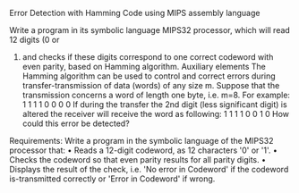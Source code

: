 Error Detection with 
Hamming Code using 
MIPS assembly language

Write a program in its symbolic language
MIPS32 processor, which will read 12 digits (0 or
1) and checks if these digits correspond to one
correct codeword with even parity, based on
Hamming algorithm.
Auxiliary elements
The Hamming algorithm can be used to control and correct errors during
transfer-transmission of data (words) of any size m.
Suppose that the transmission concerns a word of length one byte, i.e. m=8. For example:
1 1 1 1 0 0 0 0
If during the transfer the 2nd digit (less significant digit) is altered the receiver will receive the word as
following:
1 1 1 1 0 0 1 0
How could this error be detected?

Requirements:
Write a program in the symbolic language of the MIPS32 processor that:
• Reads a 12-digit codeword, as 12 characters '0' or '1'.
• Checks the codeword so that even parity results for all parity digits.
• Displays the result of the check, i.e. 'No error in Codeword' if the codeword
is-transmitted correctly or 'Error in Codeword' if wrong.
